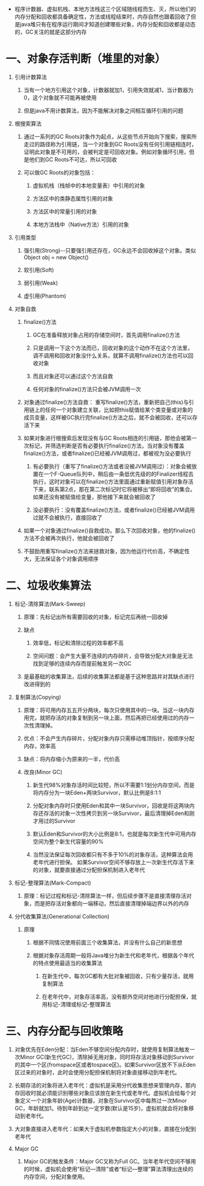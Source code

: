 * 程序计数器、虚拟机栈、本地方法栈这三个区域随线程而生、灭，所以他们的内存分配和回收都具备确定性，方法或线程结束时，内存自然也跟着回收了但是java堆只有在程序运行期间才知道创建哪些对象，内存分配和回收都是动态的，GC关注的就是这部分内存

# 一、对象存活判断（堆里的对象）
   1. 引用计数算法
      1. 当有一个地方引用这个对象，计数器就加1，引用失效就减1，当计数器为0，这个对象就不可能再被使用
      
      2. 但是java不用计数算法，因为不能解决对象之间相互循环引用的问题
   
   2. 根搜索算法
      1. 通过一系列的GC Roots对象作为起点，从这些节点开始向下搜索，搜索所走过的路径称为引用链，当一个对象到GC Roots没有任何引用链相连时，证明此对象是不可用的，会被判定是可回收对象。例如对象循环引用，但是他们到GC Roots不可达，所以可回收
      
      2. 可以做GC Roots的对象包括：
         1. 虚拟机栈（栈帧中的本地变量表）中引用的对象
         
         2. 方法区中的类静态属性引用的对象
         
         3. 方法区中的常量引用的对象
         
         4. 本地方法栈中（Native方法）引用的对象
   
   3. 引用类型
      1. 强引用(Strong)--只要强引用还存在，GC永远不会回收掉这个对象。类似 Object obj = new Object() 
      
      2. 软引用(Soft)
      
      3. 弱引用(Weak)
      
      4. 虚引用(Phantom)
   4. 对象自救      
      1. finalize()方法
         1. GC在准备释放对象占用的存储空间时，首先调用finalize()方法
         
         2. 只是调用一下这个方法而已，回收对象的这个动作不在这个方法里，调不调用和回收对象没什么关系，就算不调用finalize()方法也可以回收对象
         
         3. 而且对象还可以通过这个方法自救
         
         4. 任何对象的finalize()方法只会被JVM调用一次
      
      2. 对象通过finalize()方法自救：
         重写finalize()方法，重新把自己(this)与引用链上的任何一个对象建立关联，比如把this赋值给某个类变量或对象的成员变量，这样被GC执行完finalize()方法之后，就不会被回收，还可以存活下来
      
      3. 如果对象进行根搜索后发现没有与GC Roots相连的引用链，那他会被第一次标记，并筛选判断是否有必要执行finalize()方法，当对象没有覆盖finalize()方法，或者finalize()已经被JVM调用过，都被视为没必要执行
         1. 有必要执行（重写了finalize()方法或者没被JVM调用过）：对象会被放置在一个F-Queue队列中，稍后由一条低优先级的的Finalizer线程去执行，这时对象可以在finalize()方法里面通过重新赋值引用对象存活下来，联系第2点，那在第二次标记时它将被移出“即将回收”的集合。如果还没有被赋值给变量，那他接下来就会被回收了
         
         2. 没必要执行：没有覆盖finalize()方法，或者finalize()已经被JVM调用过就不会被执行，直接回收了
      
      4. 如果一个对象通过finalize()自救成功，那么下次回收对象，他的finalize()方法不会被再次执行，他就会被回收了     
      
      5. 不鼓励用重写finalize()方法来拯救对象，因为他运行代价高，不确定性大，无法保证各个对象调用顺序
      
# 二、垃圾收集算法  
   1. 标记-清除算法(Mark-Sweep)
      1. 原理：先标记出所有需要回收的对象，标记完后再统一回收掉
      
      2. 缺点
         1. 效率低，标记和清除过程的效率都不高
         
         2. 空间问题：会产生大量不连续的内存碎片，会导致分配大对象是无法找到足够的连续内存而提前触发另一次GC
         
      3. 是最基础的收集算法，后续的收集算法都是基于这种思路并对其缺点进行改进得到的
      
   2. 复制算法(Copying)      
      1. 原理：将可用内存五五开分两块，每次只使用其中的一块。当这一块内存用完，就把存活的对象复制到另一块上面，然后再把已经使用过的内存一次性清理掉。
      
      2. 优点：不会产生内存碎片，分配对象内存只需移动堆顶指针，按顺序分配内存，效率高
      
      3. 缺点：将内存缩小为原来的一半，代价高
      
      4. 改良(Minor GC)
         1. 新生代98%对象存活时间比较短，所以不需要1:1划分内存空间，而是将内存分为一块Eden+两块Survivor，默认比例是8:1:1
         
         2. 分配对象内存时只使用Eden和其中一块Survivor，回收是将这两块内存还存活的对象一次性拷贝到另一块Survivor，最后清理掉Eden和刚才用过的Survivor
         
         3. 默认Eden和Survivor的大小比例是8:1，也就是每次新生代中可用内存空间为整个新生代容量的90%
         
         4. 当然没法保证每次回收都只有不多于10%的对象存活，这种算法会用老年代进行担保。
            如果Survivor空间不够存放上一次新生代存活下来的对象，就要直接通过分配担保机制进入老年代
         
   3. 标记-整理算法(Mark-Compact)
      1. 原理：标记过程和标记-清除算法一样，但后续步骤不是直接清理存活对象，而是把存活对象都向一端移动，然后直接清理掉端边界以外的内存
      
   4. 分代收集算法(Generational Collection)
      1. 原理
         1. 根据不同情况使用前面三个收集算法，并没有什么自己的新思想
         
         2. 根据对象存活周期一般将Java堆分为新生代和老年代，根据各个年代的特点使用最适当的收集算法
            1. 在新生代中，每次GC都有大批对象被回收，只有少量存活，就用复制算法
            
            2. 在老年代中，对象存活率高，没有额外空间对他进行分配担保，就用标记-清理或标记-整理算法

# 三、内存分配与回收策略

   1. 对象优先在Eden分配：当Eden不够空间分配内存时，就使用复制算法触发一次Minor GC(新生代GC)，清除掉无用对象，同时将存活对象移动到Survivor的其中一个区(fromspace区或者tospace区)。如果Survivor区放不下从Eden区过来的对象时，此时会使用分配担保机制将对象直接移动到年老代。
     
   2. 长期存活的对象将进入老年代：虚拟机是采用分代收集思想来管理内存，那内存回收时就必须能识别哪些对象应该放在新生代或老年代。虚拟机会给每个对象定义一个对象年龄(Age)计数器，对象在Survivor区中每熬过一次Minor GC，年龄就加1。待到年龄到达一定岁数(默认是15岁)，虚拟机就会将对象移动到老年代。
     
   3. 大对象直接进入老年代：如果大于虚拟机参数指定大小的对象，直接在分配到老年代
      
   4. Major GC
   
      1. Major GC的触发条件：Major GC又称为Full GC。当年老年代空间不够用的时候，虚拟机会使用“标记—清除”或者“标记—整理”算法清理出连续的内存空间，分配对象使用。
